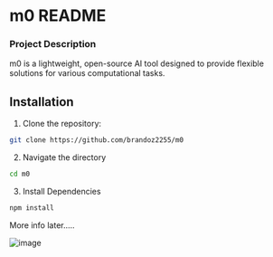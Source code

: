 # m0 README 
### Project Description 

m0 is a lightweight, open-source AI tool designed to provide flexible solutions for various computational tasks. 

## Installation 

1. Clone the repository:

```bash
git clone https://github.com/brandoz2255/m0
```
2. Navigate the directory 

```bash
cd m0
``` 
3. Install Dependencies 

```bash
npm install
```

More info later.....

![image](https://github.com/user-attachments/assets/f0603e30-7314-4247-876a-87399de12793)

